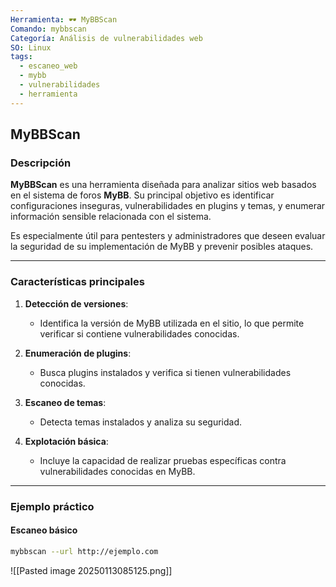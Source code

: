 ```yaml
---
Herramienta: 🕶️ MyBBScan
Comando: mybbscan
Categoría: Análisis de vulnerabilidades web
SO: Linux
tags:
  - escaneo_web
  - mybb
  - vulnerabilidades
  - herramienta
---
```


## MyBBScan

### Descripción

**MyBBScan** es una herramienta diseñada para analizar sitios web basados en el sistema de foros **MyBB**. Su principal objetivo es identificar configuraciones inseguras, vulnerabilidades en plugins y temas, y enumerar información sensible relacionada con el sistema. 

Es especialmente útil para pentesters y administradores que deseen evaluar la seguridad de su implementación de MyBB y prevenir posibles ataques.

---

### Características principales

1. **Detección de versiones**:
   - Identifica la versión de MyBB utilizada en el sitio, lo que permite verificar si contiene vulnerabilidades conocidas.

2. **Enumeración de plugins**:
   - Busca plugins instalados y verifica si tienen vulnerabilidades conocidas.

3. **Escaneo de temas**:
   - Detecta temas instalados y analiza su seguridad.

4. **Explotación básica**:
   - Incluye la capacidad de realizar pruebas específicas contra vulnerabilidades conocidas en MyBB.

---

### Ejemplo práctico

#### Escaneo básico

```bash
mybbscan --url http://ejemplo.com
```

![[Pasted image 20250113085125.png]]
